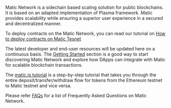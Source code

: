 Matic Network is a sidechain based scaling solution for public blockchains. It is based on an adapted implementation of Plasma framework. Matic provides scalability while ensuring a superior user experience in a secured and decentralized manner.

To deploy contracts on the Matic Network, you can read our tutorial on [How to deploy contracts on Matic Tesnet](/deploy-contracts-remix/)

The latest developer and end-user resources will be updated here on a continuous basis. The [Getting Started](/getting-started) section is a good way to start discovering Matic Network and explore how DApps can integrate with Matic for scalable blockchain transactions.

The [matic.js tutorial](/matic-js-tutorial) is a step-by-step tutorial that takes you through the entire deposit/transfer/withdraw flow for tokens from the Ethereum testnet to Matic testnet and vice versa.

Please refer [FAQs](/faq) for a list of Frequently Asked Questions on Matic Network.
